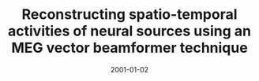 ---
title: "Reconstructing spatio-temporal activities of neural sources using an MEG vector beamformer technique"
collection: publications
permalink: /publication/2001_reconstructing-spatio-temporal-activities-of-neura
date: 2001-01-02
year: 2001
venue: 'IEEE Transactions on Biomedical Engineering'
authors: 'Sekihara K, Nagarajan SS, Poeppel D, Marantz A, Miyashita Y'
number: '26'
citation: 'Sekihara K, Nagarajan SS, Poeppel D, Marantz A, Miyashita Y (2001). Reconstructing spatio-temporal activities of neural sources using an MEG vector beamformer technique. IEEE Transactions on Biomedical Engineering.'
category: 'article'
---